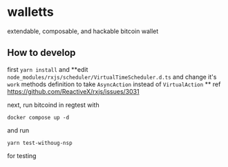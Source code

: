 # walletts

extendable, composable, and hackable bitcoin wallet


## How to develop

first `yarn install` and 
**edit `node_modules/rxjs/scheduler/VirtualTimeScheduler.d.ts` and change it's
`work` methods definition to take `AsyncAction` instead of `VirtualAction`
**
ref https://github.com/ReactiveX/rxjs/issues/3031

next, run bitcoind in regtest with
```
docker compose up -d
```

and run
```
yarn test-withoug-nsp
```
for testing
